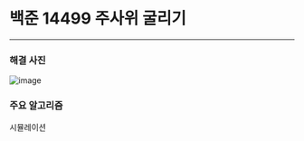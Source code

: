 # 백준 14499 주사위 굴리기

---

### 해결 사진
![image](https://user-images.githubusercontent.com/41224549/89961073-a543e600-dc7b-11ea-9f3f-838e36422201.png)

### 주요 알고리즘
시뮬레이션